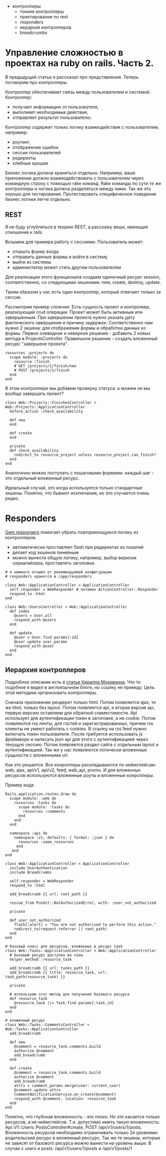 * контроллеры
  * тонкие контроллеры
  * пректирование по rest
  * responders
  * иерархия контроллеров
  * breadcrumbs
  
# Управление сложностью в проектах на ruby on rails. Часть 2.

В предыдущей статье я рассказал про представления. Теперь поговорим про контроллеры.

Контроллер обеспечивает связь между пользователем и системой. 
Контроллер:
* получает информацию от пользователя, 
* выполняет необходимые действия, 
* отправляет результат пользователю.

Контроллер содержит только логику взаимодействия с пользователем, например:
* роутинг,
* отображение ошибок
* сессии пользователей
* редиректы
* хлебные крошки

Бизнес логика должна храниться отдельно. 
Например, ваше приложение должно взаимодействовать с пользователем через командную строку с помощью rake команд.
Rake команды по сути те же контроллеры и логика должна разделяться между ними. Так же это хорошо для тестирования. Протестировать специфическое поведение бизнес логики легче отдельно.

## REST

Я не буду углубляться в теорию REST, а расскажу веши, имеющие отношение к rails.

Возьмем для примера работу с сессиями. Пользователь может: 
* открыть форму входа
* отправить данные формы и войти в систему
* выйти из системы
* администатор может стать другим пользователем

Для реализации этого функционала создаем одиночный ресурс session, соответственно, со следующими экшенами: new, create, destroy, update.

Таким образом у нас есть один контроллер, который отвечает только за сессии.

Рассмотрим пример сложнее. Есть сущность проект и контролеер, реализующий crud операции. 
Проект может быть активным или завершенным. При завершении проекта нужно указать дату фактического завершения и причину задержки. Соответственно нам нужно 2 экшена: для отображения формы и обработки данных из формы. Первое очевидное и неверное решение - добавить 2 новых метода в ProjectsController. Правильное решение - создать вложенный ресурс "завершене проекта". 

```
resources :projects do
  scope module: :projects do
    resource :finish
    # GET /projects/1/finish/new
    # POST /projects/1/finish
  end
end
```

В этом контроллере мы добавим проверку статуса: а можем ли мы вообще завершать проект?

```
class Web::Projects::FinishesController < Web::Projects::ApplicationController
  before_action :check_availability

  def new
  end

  def create
  end

  private
  def check_availability
    redirect_to resource_project unless resource_project.can_finish?
  end
end
```

Аналогично можно поступать с пошаговыми формами: каждый шаг - это отдельный вложенный ресурс.

Идеальный случай, это когда используется только стандартные экшены. Понятно, что бывают исключения, но это случается очень редко.

# Responders

[Gem respongers](https://github.com/plataformatec/responders) помогает убрать повторяюющуюся логику из контроллеров.

* автоматически проставляет flash при редиректах из локалей
* делает код экшенов линейным
* можно вынести общую логику, например, выбор верисии сериалайзера, проставлять заголовки.

```
# я немного отошел от рекомендуемой конфигурации
# responders хранятся в /app/responders

class Web::ApplicationController < ApplicationController
  self.responder = WebResponder # потомок ActionController::Responder
  respond_to :html
end

class Web::UsersController < Web::ApplicationController
  def index
    @users = User.all
    respond_with @users
  end

  def update
    @user = User.find params[:id]
    @user.update user_params
    respond_with @user
  end
end 
```

## Иерархия контроллеров

Подробное описание есть в [статье Кирилла Мокевнина](http://habrahabr.ru/post/136461/). 
Что то подобное я видел в англоязычном блоге, но ссылку не приведу. Цель этой методики организовать контроллеры.

Сначала приложение рендерит только html. Потом появляется ajax, те же html, только без layout.
Потом появляется api, и вторая версия api, первую версию оставляем для обратной совместимости. Api использует для аутентификации токен в заголовке, а не cookie.
Потом появляются rss ленты, для гостей и зарегистрированных, причем rss клиенты не умеют работать с cookies. В ссылку на rss feed нужно включать токен пользователя.
После требуется использовать js фреймворк и написать json api для этого с аутентификацией через текущую сессию.
Потом появляется раздел сайта с отдельным layout и аутентификацией. 
Так же у нас появляются логически вложенные сущьности с вложенными url.

Как это решается. 
Все конроллеры раскладываются по неймспейсам: web, ajax, api/v1, api/v2, feed, web_api, promo.
И для вложенных ресурсов используются вложенные роуты и вложенные конроллеры.

Пример кода:

```
Rails.application.routes.draw do
  scope module: :web do
    resources :tasks do
      scope module: :tasks do
        resources :comments
      end
    end
  end
  
  namespace :api do
    namespace :v1, defaults: { format: :json } do
      resources :some_resources
     end
   end
end

class Web::ApplicationController < ApplicationController
  include UserAuthentication
  include Breadcrumbs

  self.responder = WebResponder
  respond_to :html

  add_breadcrumb {{ url: root_path }}

  rescue_from Pundit::NotAuthorizedError, with: :user_not_authorized

  private

  def user_not_authorized
    flash[:alert] = "You are not authorized to perform this action."
    redirect_to(request.referrer || root_path)
  end
end

# базовый класс для ресурсов, вложенных в ресурс task
class Web::Tasks::ApplicationController < Web::ApplicationController
  # базовый ресурс доступен во view
  helper_method :resource_task

  add_breadcrumb {{ url: tasks_path }}
  add_breadcrumb {{ title: resource_task, url: task_path(resource_task) }}

  private
  
  # используем этот метод для получения базового ресурса
  def resource_task
    @resource_task ||= Task.find params[:task_id]
  end
end

# вложенный ресурс
class Web::Tasks::CommentsController < Web::Tasks::ApplicationController
  add_breadcrumb

  def new
    @comment = resource_task.comments.build
    authorize @comment
    add_breadcrumb
  end

  def create
    @comment = resource_task.comments.build
    authorize @comment
    add_breadcrumb
    attrs = comment_params.merge(user: current_user)
    @comment.update attrs
    CommentNotificationService.on_create(@comment)
    respond_with @comment, location: resource_task
  end
end
```

Понятно, что глубокая вложенность - это плохо. Но это касается только ресурсов, а не неймспейсов. Т.е. допустимо иметь такую вложенность: Api::V1::Users::PostsController#create, POST /api/v1/users/1/posts. Вложенность ресурсов необходимо ограничивать только 2я уровнями: родительский ресурс и вложенный рессурс. Так же те экшены, которые не зависят от базового ресурса можно вынести на уровень выше. В случае с users и posts: /api/v1/users/1/posts и /api/v1/posts/1







